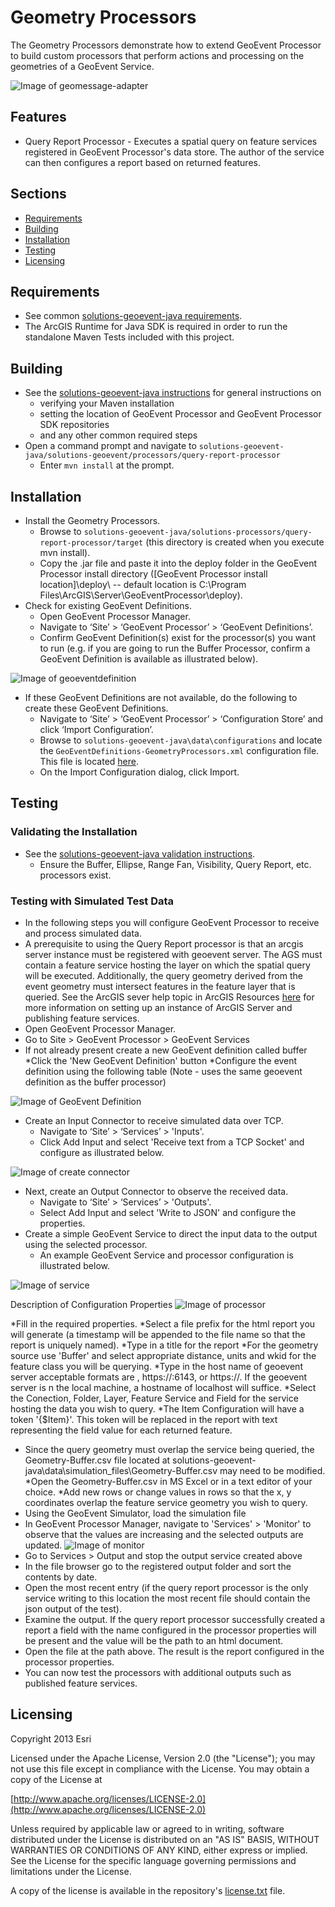 ﻿# Geometry Processors

The Geometry Processors demonstrate how to extend GeoEvent Processor to build custom processors that perform actions and processing on the geometries of a GeoEvent Service.  

![Image of geomessage-adapter](Buffer.PNG)

## Features 

* Query Report Processor - Executes a spatial query on feature services registered in GeoEvent Processor's data store.  The author of the service can then configures a report based on returned features.

## Sections

* [Requirements](#requirements)
* [Building](#building)
* [Installation](#installation)
* [Testing](#testing)
* [Licensing](#licensing)

## Requirements

* See common [solutions-geoevent-java requirements](../../../README.md#requirements).
* The ArcGIS Runtime for Java SDK is required in order to run the standalone Maven Tests included with this project.

## Building 

* See the [solutions-geoevent-java instructions](../../../README.md#instructions) for general instructions on 
    * verifying your Maven installation
    * setting the location of GeoEvent Processor and GeoEvent Processor SDK repositories
    * and any other common required steps
* Open a command prompt and navigate to `solutions-geoevent-java/solutions-geoevent/processors/query-report-processor`
    * Enter `mvn install` at the prompt.

## Installation

* Install the Geometry Processors.
    * Browse to `solutions-geoevent-java/solutions-processors/query-report-processor/target` (this directory is created when you execute mvn install).
    * Copy the .jar file and paste it into the deploy folder in the GeoEvent Processor install directory ([GeoEvent Processor install location]\deploy\ -- default location is C:\Program Files\ArcGIS\Server\GeoEventProcessor\deploy).
* Check for existing GeoEvent Definitions.
    *  Open GeoEvent Processor Manager.
    *  Navigate to ‘Site’ > ‘GeoEvent Processor’ > ‘GeoEvent Definitions’.
    *  Confirm GeoEvent Definition(s) exist for the processor(s) you want to run (e.g. if you are going to run the Buffer Processor, confirm a GeoEvent Definition is available as illustrated below).

![Image of geoeventdefinition](doc/geoeventdefinition.png)

* If these GeoEvent Definitions are not available, do the following to create these GeoEvent Definitions.
    *  Navigate to ‘Site’ > ‘GeoEvent Processor’ > ‘Configuration Store’ and click ‘Import Configuration’.
    *  Browse to `solutions-geoevent-java\data\configurations` and locate the `GeoEventDefinitions-GeometryProcessors.xml` configuration file. This file is located [here](../../../data/configurations/GeoEventDefinitions-GeometryProcessors.xml).
    *  On the Import Configuration dialog, click Import.

## Testing

### Validating the Installation
 
* See the [solutions-geoevent-java validation instructions](../../../README.md#validating-install).
    * Ensure the Buffer, Ellipse, Range Fan, Visibility, Query Report, etc. processors exist.

### Testing with Simulated Test Data

* In the following steps you will configure GeoEvent Processor to receive and process simulated data.
* A prerequisite to using the Query Report processor is that an arcgis server instance must be registered with geoevent server. The AGS must contain a feature service hosting the layer on which the spatial query will be executed.  Additionally, the query geometry derived from the event geometry must intersect features in the feature layer that is queried.  See the ArcGIS sever help topic in ArcGIS Resources [here](http://resources.arcgis.com/en/help/main/10.2/#/Welcome_to_the_ArcGIS_10_2_for_Server_Windows_Help/0154000002np000000/) for more information on setting up an instance of ArcGIS Server and publishing feature services.
* Open GeoEvent Processor Manager.
* Go to Site > GeoEvent Processor > GeoEvent Services
* If not already present create a new GeoEvent definition called buffer
	*Click the 'New GeoEvent Definition' button
	*Configure the event definition using the following table (Note - uses the same geoevent definition as the buffer processor)
	 
![Image of GeoEvent Definition](doc/geoeventdefinition.png)
	
* Create an Input Connector to receive simulated data over TCP.
    * Navigate to ‘Site’ > ‘Services’ > 'Inputs'.
    * Click Add Input and select 'Receive text from a TCP Socket' and configure as illustrated below.

![Image of create connector](doc/geometry-tcp-in.png)

* Next, create an Output Connector to observe the received data.
    * Navigate to ‘Site’ > ‘Services’ > 'Outputs'.
    * Select Add Input and select 'Write to JSON' and configure the properties.
* Create a simple GeoEvent Service to direct the input data to the output using the selected processor.
    * An example GeoEvent Service and processor configuration is illustrated below.

![Image of service](doc/geometry-simple-service.png)

Description of Configuration Properties
![Image of processor](doc/query-report-items.png)

*Fill in the required properties.
	*Select a file prefix for the html report you will generate (a timestamp will be appended to the file name so that the report is uniquely named).
	*Type in a title for the report
	*For the geometry source use 'Buffer' and select appropriate distance, units and wkid for the feature class you will be querying.
	*Type in the host name of geoevent server acceptable formats are <hostname>, https://<hostname>:6143, or https://<hostname>.  If the geoevent server is n the local machine, a hostname of localhost will suffice.
	*Select the Conection, Folder, Layer, Feature Service and Field for the service hosting the data you wish to query.
	*The Item Configuration will have a token '{$Item}'.  This token will be replaced in the report with text representing the field value for each returned feature.
* Since the query geometry must overlap the service being queried, the Geometry-Buffer.csv file located at solutions-geoevent-java\data\simulation_files\Geometry-Buffer.csv may need to be modified.
	*Open the Geometry-Buffer.csv in MS Excel or in a text editor of your choice.
	*Add new rows or change values in rows so that the x, y coordinates overlap the feature service geometry you wish to query.
* Using the GeoEvent Simulator, load the simulation file 
* In GeoEvent Processor Manager, navigate to 'Services' > 'Monitor' to observe that the values are increasing and the selected outputs are updated. 
![Image of monitor](doc/monitor.png)
* Go to Services > Output and stop the output service created above
* In the file browser go to the registered output folder and sort the contents by date.
* Open the most recent entry (if the query report processor is the only service writing to this location the most recent file should contain the json output of the test).
* Examine the output.  If the query report processor successfully created a report a field with the name configured in the processor properties will be present and the value will be the path to an html document.
* Open the file at the path above.  The result is the report configured in the processor properties.
* You can now test the processors with additional outputs such as published feature services.

## Licensing

Copyright 2013 Esri

Licensed under the Apache License, Version 2.0 (the "License");
you may not use this file except in compliance with the License.
You may obtain a copy of the License at

   [http://www.apache.org/licenses/LICENSE-2.0](http://www.apache.org/licenses/LICENSE-2.0)

Unless required by applicable law or agreed to in writing, software
distributed under the License is distributed on an "AS IS" BASIS,
WITHOUT WARRANTIES OR CONDITIONS OF ANY KIND, either express or implied.
See the License for the specific language governing permissions and
limitations under the License.

A copy of the license is available in the repository's
[license.txt](../../../license.txt) file.
